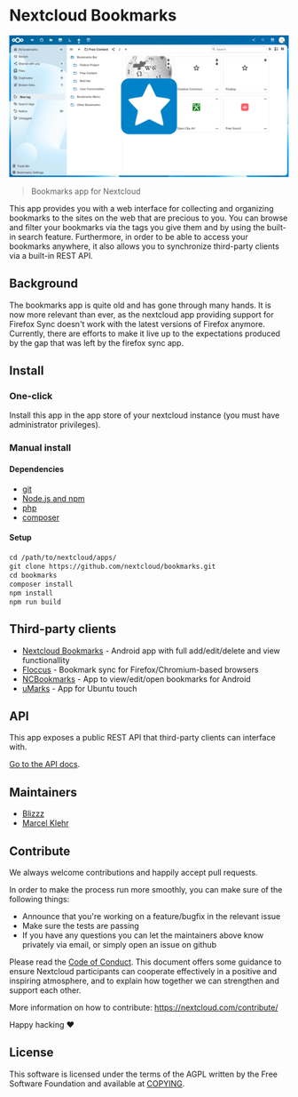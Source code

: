 # Nextcloud Bookmarks

![](https://github.com/nextcloud/bookmarks/raw/master/screenshots/Bookmarks.png)

> Bookmarks app for Nextcloud

This app provides you with a web interface for collecting and organizing bookmarks to the sites on the web that are precious to you. You can browse and filter your bookmarks via the tags you give them and by using the built-in search feature. Furthermore, in order to be able to access your bookmarks anywhere, it also allows you to synchronize third-party clients via a built-in REST API.

## Background
The bookmarks app is quite old and has gone through many hands. It is now more relevant than ever, as the nextcloud app providing support for Firefox Sync doesn't work with the latest versions of Firefox anymore. Currently, there are efforts to make it live up to the expectations produced by the gap that was left by the firefox sync app.

## Install
### One-click
Install this app in the app store of your nextcloud instance (you must have administrator privileges).

### Manual install
#### Dependencies
 - [git](https://git-scm.org/)
 - [Node.js and npm](https://nodejs.org/)
 - [php](https://php.net/)
 - [composer](https://getcompoert.org/)

#### Setup
```
cd /path/to/nextcloud/apps/
git clone https://github.com/nextcloud/bookmarks.git
cd bookmarks
composer install
npm install
npm run build
```

## Third-party clients
- [Nextcloud Bookmarks](https://github.com/theScrabi/OCBookmarks) - Android app with full add/edit/delete and view functionallity
- [Floccus](https://github.com/marcelklehr/floccus) - Bookmark sync for Firefox/Chromium-based browsers
- [NCBookmarks](https://github.com/lenchan139/NCBookmark) - App to view/edit/open bookmarks for Android
- [uMarks](https://uappexplorer.com/app/umarks.ernesst) - App for Ubuntu touch

## API
This app exposes a public REST API that third-party clients can interface with.

[Go to the API docs](./API.md).

## Maintainers
- [Blizzz](https://github.com/Blizzz)
- [Marcel Klehr](https://github.com/marcelklehr)

## Contribute
We always welcome contributions and happily accept pull requests.

In order to make the process run more smoothly, you can make sure of the following things:

 - Announce that you're working on a feature/bugfix in the relevant issue
 - Make sure the tests are passing
 - If you have any questions you can let the maintainers above know privately via email, or simply open an issue on github

Please read the [Code of Conduct](https://nextcloud.com/community/code-of-conduct/). This document offers some guidance to ensure Nextcloud participants can cooperate effectively in a positive and inspiring atmosphere, and to explain how together we can strengthen and support each other.

More information on how to contribute: https://nextcloud.com/contribute/

Happy hacking :heart:

## License
This software is licensed under the terms of the AGPL written by the Free Software Foundation and available at [COPYING](./COPYING).

